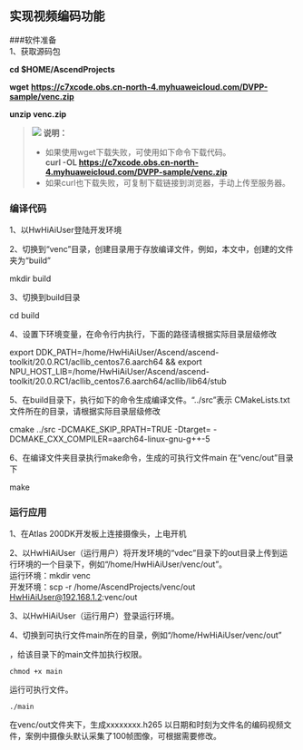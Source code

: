 ## 实现视频编码功能     

###软件准备    
1、获取源码包

  **cd $HOME/AscendProjects**

  **wget** **https://c7xcode.obs.cn-north-4.myhuaweicloud.com/DVPP-sample/venc.zip**

  **unzip venc.zip**

 >![](E:/v32_40g/C32share/samples/dvpp-samples/crop/public_sys-resources/icon-note.gif) **说明：**   
 >
 >- 如果使用wget下载失败，可使用如下命令下载代码。  
 >  **curl -OL https://c7xcode.obs.cn-north-4.myhuaweicloud.com/DVPP-sample/venc.zip** 
 >- 如果curl也下载失败，可复制下载链接到浏览器，手动上传至服务器。
### 编译代码

1、以HwHiAiUser登陆开发环境

2、切换到“venc”目录，创建目录用于存放编译文件，例如，本文中，创建的文件夹为“build”

mkdir build

3、切换到build目录

cd build

4、设置下环境变量，在命令行内执行，下面的路径请根据实际目录层级修改

export DDK_PATH=/home/HwHiAiUser/Ascend/ascend-toolkit/20.0.RC1/acllib_centos7.6.aarch64 && export NPU_HOST_LIB=/home/HwHiAiUser/Ascend/ascend-toolkit/20.0.RC1/acllib_centos7.6.aarch64/acllib/lib64/stub

5、在build目录下，执行如下的命令生成编译文件。“../src”表示 CMakeLists.txt文件所在的目录，请根据实际目录层级修改 

cmake  ../src -DCMAKE_SKIP_RPATH=TRUE -Dtarget= -DCMAKE_CXX_COMPILER=aarch64-linux-gnu-g++-5

6、在编译文件夹目录执行make命令，生成的可执行文件main 在“venc/out”目录下

make

### 运行应用
1、在Atlas 200DK开发板上连接摄像头，上电开机

2、以HwHiAiUser（运行用户）将开发环境的“vdec”目录下的out目录上传到运行环境的一个目录下，例如“/home/HwHiAiUser/venc/out”。   
运行环境：mkdir venc   
开发环境：scp -r /home/AscendProjects/venc/out HwHiAiUser@192.168.1.2:venc/out

3、以HwHiAiUser（运行用户）登录运行环境。

4、切换到可执行文件main所在的目录，例如“/home/HwHiAiUser/venc/out”

，给该目录下的main文件加执行权限。

```
chmod +x main
```

运行可执行文件。

```
./main
```

在venc/out文件夹下，生成xxxxxxxx.h265 以日期和时刻为文件名的编码视频文件，案例中摄像头默认采集了100帧图像，可根据需要修改。

